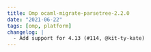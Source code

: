 ```yaml
---
title: Omp ocaml-migrate-parsetree-2.2.0
date: "2021-06-22"
tags: [omp, platform]
changelog: |
  - Add support for 4.13 (#114, @kit-ty-kate)
---
```


